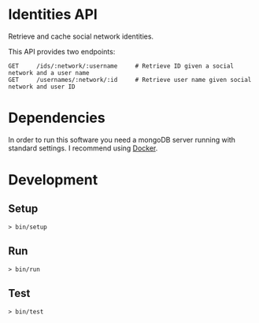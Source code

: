 # Identities API
Retrieve and cache social network identities.

This API provides two endpoints:

    GET     /ids/:network/:username     # Retrieve ID given a social network and a user name
    GET     /usernames/:network/:id     # Retrieve user name given social network and user ID

# Dependencies
In order to run this software you need a mongoDB server running with standard settings. I recommend using [Docker](https://hub.docker.com/_/mongo/).

# Development
## Setup

    > bin/setup

## Run

    > bin/run

## Test

    > bin/test
